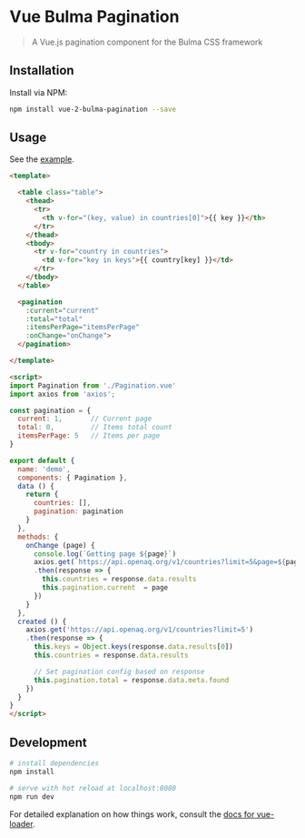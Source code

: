 # Vue Bulma Pagination

> A Vue.js pagination component for the Bulma CSS framework

## Installation

Install via NPM:

``` bash
npm install vue-2-bulma-pagination --save
```

## Usage

See the [example](https://github.com/roseware/vue-bulma-pagination/blob/master/src/Demo.vue).

``` html
<template>

  <table class="table">
    <thead>
      <tr>
        <th v-for="(key, value) in countries[0]">{{ key }}</th>
      </tr>
    </thead>
    <tbody>
      <tr v-for="country in countries">
        <td v-for="key in keys">{{ country[key] }}</td>
      </tr>
    </tbody>
  </table>

  <pagination
    :current="current"
    :total="total"
    :itemsPerPage="itemsPerPage"
    :onChange="onChange">
  </pagination>

</template>

<script>
import Pagination from './Pagination.vue'
import axios from 'axios';

const pagination = {
  current: 1,       // Current page
  total: 0,         // Items total count
  itemsPerPage: 5   // Items per page
}

export default {
  name: 'demo',
  components: { Pagination },
  data () {
    return {
      countries: [],
      pagination: pagination
    }
  },
  methods: {
    onChange (page) {
      console.log(`Getting page ${page}`)
      axios.get(`https://api.openaq.org/v1/countries?limit=5&page=${page}`)
      .then(response => {
        this.countries = response.data.results
        this.pagination.current  = page
      })
    }
  },
  created () {
    axios.get('https://api.openaq.org/v1/countries?limit=5')
    .then(response => {
      this.keys = Object.keys(response.data.results[0])
      this.countries = response.data.results

      // Set pagination config based on response
      this.pagination.total = response.data.meta.found
    })
  }
}
</script>
```

## Development

``` bash
# install dependencies
npm install

# serve with hot reload at localhost:8080
npm run dev
```

For detailed explanation on how things work, consult the [docs for vue-loader](http://vuejs.github.io/vue-loader).
